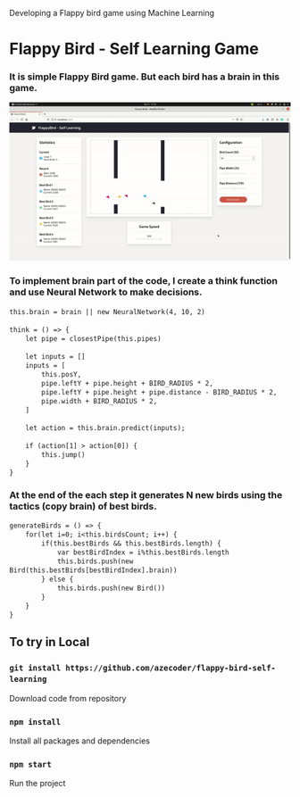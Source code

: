 Developing a Flappy bird game using Machine Learning
# Flappy Bird - Self Learning Game
### It is simple Flappy Bird game. But each bird has a brain in this game. 

![image](https://github.com/azecoder/flappy-bird-self-learning/blob/master/cleverbirds.gif)


### To implement brain part of the code, I create a think function and use Neural Network to make decisions. 
```
this.brain = brain || new NeuralNetwork(4, 10, 2)

think = () => {
    let pipe = closestPipe(this.pipes)

    let inputs = []
    inputs = [
        this.posY, 
        pipe.leftY + pipe.height + BIRD_RADIUS * 2, 
        pipe.leftY + pipe.height + pipe.distance - BIRD_RADIUS * 2,
        pipe.width + BIRD_RADIUS * 2,
    ]

    let action = this.brain.predict(inputs);

    if (action[1] > action[0]) {
        this.jump()
    }
}
```

###  At the end of the each step it generates N new birds using the tactics (copy brain) of best birds.
```
generateBirds = () => {
    for(let i=0; i<this.birdsCount; i++) {
        if(this.bestBirds && this.bestBirds.length) {
            var bestBirdIndex = i%this.bestBirds.length
            this.birds.push(new Bird(this.bestBirds[bestBirdIndex].brain))
        } else {
            this.birds.push(new Bird())
        }
    }
}
```

## To try in Local

### `git install https://github.com/azecoder/flappy-bird-self-learning`
Download code from repository

### `npm install`
Install all packages and dependencies

### `npm start`
Run the project
